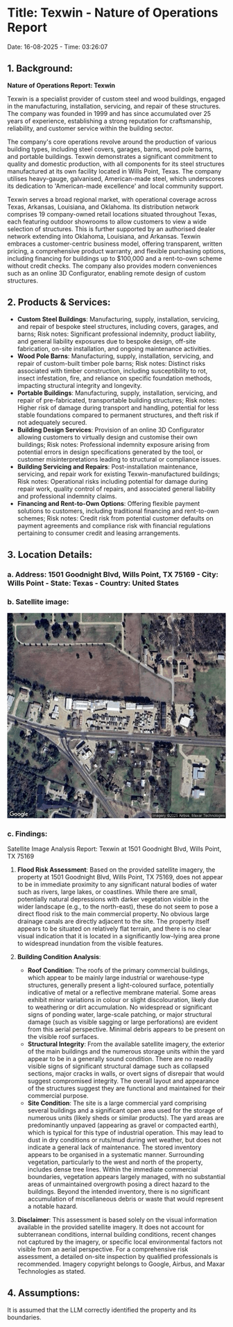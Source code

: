 # Title: Texwin - Nature of Operations Report
Date: 16-08-2025 - Time: 03:26:07
## 1. Background:
**Nature of Operations Report: Texwin**

Texwin is a specialist provider of custom steel and wood buildings, engaged in the manufacturing, installation, servicing, and repair of these structures. The company was founded in 1999 and has since accumulated over 25 years of experience, establishing a strong reputation for craftsmanship, reliability, and customer service within the building sector.

The company's core operations revolve around the production of various building types, including steel covers, garages, barns, wood pole barns, and portable buildings. Texwin demonstrates a significant commitment to quality and domestic production, with all components for its steel structures manufactured at its own facility located in Wills Point, Texas. The company utilises heavy-gauge, galvanised, American-made steel, which underscores its dedication to 'American-made excellence' and local community support.

Texwin serves a broad regional market, with operational coverage across Texas, Arkansas, Louisiana, and Oklahoma. Its distribution network comprises 19 company-owned retail locations situated throughout Texas, each featuring outdoor showrooms to allow customers to view a wide selection of structures. This is further supported by an authorised dealer network extending into Oklahoma, Louisiana, and Arkansas. Texwin embraces a customer-centric business model, offering transparent, written pricing, a comprehensive product warranty, and flexible purchasing options, including financing for buildings up to $100,000 and a rent-to-own scheme without credit checks. The company also provides modern conveniences such as an online 3D Configurator, enabling remote design of custom structures.
## 2. Products & Services:
* **Custom Steel Buildings**: Manufacturing, supply, installation, servicing, and repair of bespoke steel structures, including covers, garages, and barns; Risk notes: Significant professional indemnity, product liability, and general liability exposures due to bespoke design, off-site fabrication, on-site installation, and ongoing maintenance activities.
* **Wood Pole Barns**: Manufacturing, supply, installation, servicing, and repair of custom-built timber pole barns; Risk notes: Distinct risks associated with timber construction, including susceptibility to rot, insect infestation, fire, and reliance on specific foundation methods, impacting structural integrity and longevity.
* **Portable Buildings**: Manufacturing, supply, installation, servicing, and repair of pre-fabricated, transportable building structures; Risk notes: Higher risk of damage during transport and handling, potential for less stable foundations compared to permanent structures, and theft risk if not adequately secured.
* **Building Design Services**: Provision of an online 3D Configurator allowing customers to virtually design and customise their own buildings; Risk notes: Professional indemnity exposure arising from potential errors in design specifications generated by the tool, or customer misinterpretations leading to structural or compliance issues.
* **Building Servicing and Repairs**: Post-installation maintenance, servicing, and repair work for existing Texwin-manufactured buildings; Risk notes: Operational risks including potential for damage during repair work, quality control of repairs, and associated general liability and professional indemnity claims.
* **Financing and Rent-to-Own Options**: Offering flexible payment solutions to customers, including traditional financing and rent-to-own schemes; Risk notes: Credit risk from potential customer defaults on payment agreements and compliance risk with financial regulations pertaining to consumer credit and leasing arrangements.
## 3. Location Details:
### a. Address: 1501 Goodnight Blvd, Wills Point, TX 75169 - City: Wills Point - State: Texas - Country: United States
### b. Satellite image:
![Satellite Image](satellite_images\texwin_satellite.png)
### c. Findings:
Satellite Image Analysis Report: Texwin at 1501 Goodnight Blvd, Wills Point, TX 75169

1.  **Flood Risk Assessment**:
    Based on the provided satellite imagery, the property at 1501 Goodnight Blvd, Wills Point, TX 75169, does not appear to be in immediate proximity to any significant natural bodies of water such as rivers, large lakes, or coastlines. While there are small, potentially natural depressions with darker vegetation visible in the wider landscape (e.g., to the north-east), these do not seem to pose a direct flood risk to the main commercial property. No obvious large drainage canals are directly adjacent to the site. The property itself appears to be situated on relatively flat terrain, and there is no clear visual indication that it is located in a significantly low-lying area prone to widespread inundation from the visible features.

2.  **Building Condition Analysis**:
    *   **Roof Condition**: The roofs of the primary commercial buildings, which appear to be mainly large industrial or warehouse-type structures, generally present a light-coloured surface, potentially indicative of metal or a reflective membrane material. Some areas exhibit minor variations in colour or slight discolouration, likely due to weathering or dirt accumulation. No widespread or significant signs of ponding water, large-scale patching, or major structural damage (such as visible sagging or large perforations) are evident from this aerial perspective. Minimal debris appears to be present on the visible roof surfaces.
    *   **Structural Integrity**: From the available satellite imagery, the exterior of the main buildings and the numerous storage units within the yard appear to be in a generally sound condition. There are no readily visible signs of significant structural damage such as collapsed sections, major cracks in walls, or overt signs of disrepair that would suggest compromised integrity. The overall layout and appearance of the structures suggest they are functional and maintained for their commercial purpose.
    *   **Site Condition**: The site is a large commercial yard comprising several buildings and a significant open area used for the storage of numerous units (likely sheds or similar products). The yard areas are predominantly unpaved (appearing as gravel or compacted earth), which is typical for this type of industrial operation. This may lead to dust in dry conditions or ruts/mud during wet weather, but does not indicate a general lack of maintenance. The stored inventory appears to be organised in a systematic manner. Surrounding vegetation, particularly to the west and north of the property, includes dense tree lines. Within the immediate commercial boundaries, vegetation appears largely managed, with no substantial areas of unmaintained overgrowth posing a direct hazard to the buildings. Beyond the intended inventory, there is no significant accumulation of miscellaneous debris or waste that would represent a notable hazard.

3.  **Disclaimer**:
    This assessment is based solely on the visual information available in the provided satellite imagery. It does not account for subterranean conditions, internal building conditions, recent changes not captured by the imagery, or specific local environmental factors not visible from an aerial perspective. For a comprehensive risk assessment, a detailed on-site inspection by qualified professionals is recommended. Imagery copyright belongs to Google, Airbus, and Maxar Technologies as stated.
## 4. Assumptions:
It is assumed that the LLM correctly identified the property and its boundaries.
